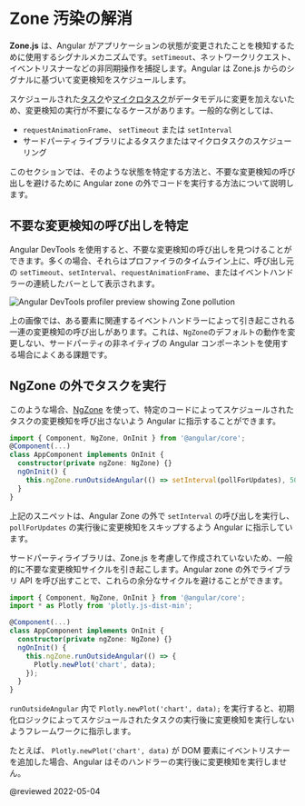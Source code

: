 # Zone 汚染の解消

**Zone.js** は、Angular がアプリケーションの状態が変更されたことを検知するために使用するシグナルメカニズムです。`setTimeout`、ネットワークリクエスト、イベントリスナーなどの非同期操作を捕捉します。Angular は Zone.js からのシグナルに基づいて変更検知をスケジュールします。

スケジュールされた[タスク](https://developer.mozilla.org/ja/docs/Web/API/HTML_DOM_API/Microtask_guide#%E3%82%BF%E3%82%B9%E3%82%AF)や[マイクロタスク](https://developer.mozilla.org/ja/docs/Web/API/HTML_DOM_API/Microtask_guide#%E3%83%9E%E3%82%A4%E3%82%AF%E3%83%AD%E3%82%BF%E3%82%B9%E3%82%AF)がデータモデルに変更を加えないため、変更検知の実行が不要になるケースがあります。一般的な例としては、
- `requestAnimationFrame`、 `setTimeout` または `setInterval`
- サードパーティライブラリによるタスクまたはマイクロタスクのスケジューリング

このセクションでは、そのような状態を特定する方法と、不要な変更検知の呼び出しを避けるために Angular zone の外でコードを実行する方法について説明します。

## 不要な変更検知の呼び出しを特定

Angular DevTools を使用すると、不要な変更検知の呼び出しを見つけることができます。多くの場合、それらはプロファイラのタイムライン上に、呼び出し元の `setTimeout`、`setInterval`、`requestAnimationFrame`、またはイベントハンドラーの連続したバーとして表示されます。

<div class="lightbox">
  <img alt="Angular DevTools profiler preview showing Zone pollution" src="generated/images/guide/change-detection/zone-pollution.png">
</div>

上の画像では、ある要素に関連するイベントハンドラーによって引き起こされる一連の変更検知の呼び出しがあります。これは、`NgZone`のデフォルトの動作を変更しない、サードパーティの非ネイティブの Angular コンポーネントを使用する場合によくある課題です。


## NgZone の外でタスクを実行

このような場合、[NgZone](https://angular.io/guide/zone) を使って、特定のコードによってスケジュールされたタスクの変更検知を呼び出さないよう Angular に指示することができます。

```ts
import { Component, NgZone, OnInit } from '@angular/core';
@Component(...)
class AppComponent implements OnInit {
  constructor(private ngZone: NgZone) {}
  ngOnInit() {
    this.ngZone.runOutsideAngular(() => setInterval(pollForUpdates), 500);
  }
}
```

上記のスニペットは、Angular Zone の外で `setInterval` の呼び出しを実行し、`pollForUpdates` の実行後に変更検知をスキップするよう Angular に指示しています。

サードパーティライブラリは、Zone.js を考慮して作成されていないため、一般的に不要な変更検知サイクルを引き起こします。Angular zone の外でライブラリ API を呼び出すことで、これらの余分なサイクルを避けることができます。

```ts
import { Component, NgZone, OnInit } from '@angular/core';
import * as Plotly from 'plotly.js-dist-min';

@Component(...)
class AppComponent implements OnInit {
  constructor(private ngZone: NgZone) {}
  ngOnInit() {
    this.ngZone.runOutsideAngular(() => {
      Plotly.newPlot('chart', data);
    });
  }
}
```

`runOutsideAngular` 内で `Plotly.newPlot('chart', data);` を実行すると、初期化ロジックによってスケジュールされたタスクの実行後に変更検知を実行しないようフレームワークに指示します。

たとえば、 `Plotly.newPlot('chart', data)` が DOM 要素にイベントリスナーを追加した場合、Angular はそのハンドラーの実行後に変更検知を実行しません。

@reviewed 2022-05-04
